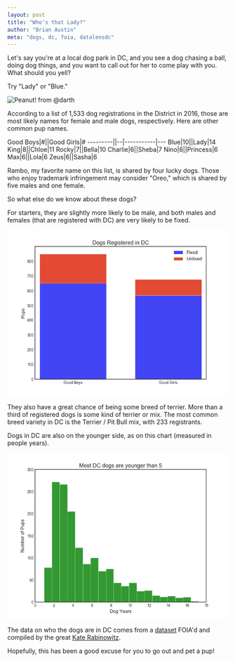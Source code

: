 ```yaml
---
layout: post
title: "Who's that Lady?"
author: "Brian Austin"
meta: "dogs, dc, foia, datalensdc"
---
```

Let's say you're at a local dog park in DC, and you see a dog chasing a ball, doing dog things, and you want to call out for her to come play with you. What should you yell?

Try "Lady" or "Blue."

![Peanut! from @darth](https://pbs.twimg.com/media/C77GgWCW0AAAHqi.jpg:large)

According to a list of 1,533 dog registrations in the District in 2016, those are most likely names for female and male dogs, respectively. Here are other common pup names.

Good Boys|#||Good Girls|#
---------||--|-----------|---
Blue|10||Lady|14
King|8||Chloe|11
Rocky|7||Bella|10
Charlie|6||Sheba|7
Nino|6||Princess|6
Max|6||Lola|6
Zeus|6||Sasha|6

Rambo, my favorite name on this list, is shared by four lucky dogs. Those who enjoy trademark infringement may consider "Oreo," which is shared by five males and one female.

So what else do we know about these dogs?

For starters, they are slightly more likely to be male, and both males and females (that are registered with DC) are very likely to be fixed.

![](https://raw.githubusercontent.com/austinbrian/austinbrian.github.io/master/images/dogs_registered_mf.png)

They also have a great chance of being some breed of terrier. More than a third of registered dogs is some kind of terrier or mix. The most common breed variety in DC is the Terrier / Pit Bull mix, with 233 registrants.

Dogs in DC are also on the younger side, as on this chart (measured in people years).

![](https://raw.githubusercontent.com/austinbrian/austinbrian.github.io/master/images/dog_years_dc.jpg)

The data on who the dogs are in DC comes from a [dataset](https://github.com/katerabinowitz/FOIA-Requests/tree/master/Registered%20Dogs) FOIA'd and compiled by the great [Kate Rabinowitz](http://www.datalensdc.com/).

Hopefully, this has been a good excuse for you to go out and pet a pup!
